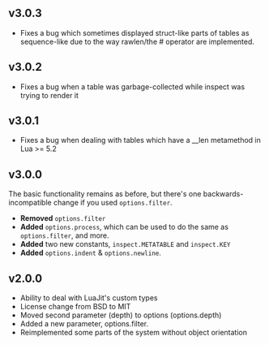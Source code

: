 ## v3.0.3
* Fixes a bug which sometimes displayed struct-like parts of tables as sequence-like due
  to the way rawlen/the # operator are implemented.

## v3.0.2
* Fixes a bug when a table was garbage-collected while inspect was trying to render it

## v3.0.1
* Fixes a bug when dealing with tables which have a __len metamethod in Lua >= 5.2

## v3.0.0

The basic functionality remains as before, but there's one backwards-incompatible change if you used `options.filter`.

* **Removed** `options.filter`
* **Added** `options.process`, which can be used to do the same as `options.filter`, and more.
* **Added** two new constants, `inspect.METATABLE` and `inspect.KEY`
* **Added** `options.indent` & `options.newline`.


## v2.0.0

* Ability to deal with LuaJit's custom types
* License change from BSD to MIT
* Moved second parameter (depth) to options (options.depth)
* Added a new parameter, options.filter.
* Reimplemented some parts of the system without object orientation
